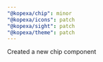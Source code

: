 ```yaml
---
"@kopexa/chip": minor
"@kopexa/icons": patch
"@kopexa/sight": patch
"@kopexa/theme": patch
---
```


Created a new chip component
